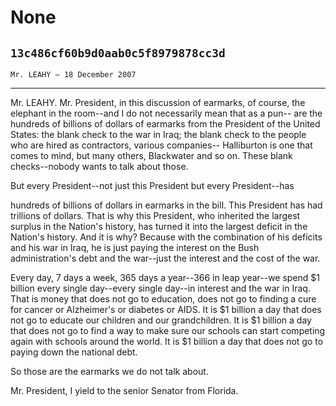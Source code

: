 # None
## `13c486cf60b9d0aab0c5f8979878cc3d`
`Mr. LEAHY — 18 December 2007`

---


Mr. LEAHY. Mr. President, in this discussion of earmarks, of course, 
the elephant in the room--and I do not necessarily mean that as a pun--
are the hundreds of billions of dollars of earmarks from the President 
of the United States: the blank check to the war in Iraq; the blank 
check to the people who are hired as contractors, various companies--
Halliburton is one that comes to mind, but many others, Blackwater and 
so on. These blank checks--nobody wants to talk about those.

But every President--not just this President but every President--has


hundreds of billions of dollars in earmarks in the bill. This President 
has had trillions of dollars. That is why this President, who inherited 
the largest surplus in the Nation's history, has turned it into the 
largest deficit in the Nation's history. And it is why? Because with 
the combination of his deficits and his war in Iraq, he is just paying 
the interest on the Bush administration's debt and the war--just the 
interest and the cost of the war.

Every day, 7 days a week, 365 days a year--366 in leap year--we spend 
$1 billion every single day--every single day--in interest and the war 
in Iraq. That is money that does not go to education, does not go to 
finding a cure for cancer or Alzheimer's or diabetes or AIDS. It is $1 
billion a day that does not go to educate our children and our 
grandchildren. It is $1 billion a day that does not go to find a way to 
make sure our schools can start competing again with schools around the 
world. It is $1 billion a day that does not go to paying down the 
national debt.

So those are the earmarks we do not talk about.

Mr. President, I yield to the senior Senator from Florida.